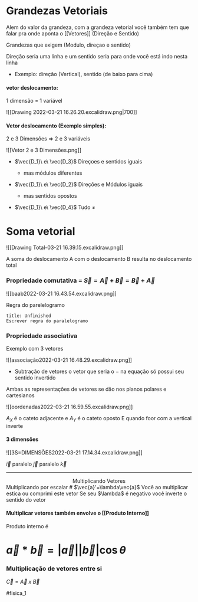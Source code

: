 # Grandezas Vetoriais

Alem do valor da grandeza, com a grandeza vetorial você também tem que falar pra onde aponta o [[Vetores]] (Direção e Sentido)

Grandezas que exigem (Modulo, direçao e sentido)


Direção seria uma linha e um sentido seria para onde você está indo nesta linha

- Exemplo: direção (Vertical), sentido (de baixo para cima)

#### vetor deslocamento:
1 dimensão = 1 variável

![[Drawing 2022-03-21 16.26.20.excalidraw.png|700]]


#### Vetor deslocamento (Exemplo simples):
2 e 3 Dimensões => 2 e 3 variáveis

![[Vetor 2 e 3 Dimensões.png]]

- $\vec{D_1}\ e\ \vec{D_3}$  Direçoes e sentidos iguais
	- mas módulos diferentes

- $\vec{D_1}\ e\ \vec{D_2}$ Direções e Módulos iguais
	- mas sentidos opostos

- $\vec{D_1}\ e\ \vec{D_4}$ Tudo $\neq$ 


# Soma vetorial

![[Drawing Total-03-21 16.39.15.excalidraw.png]]

A soma do deslocamento A com o deslocamento B resulta no deslocamento total

### Propriedade comutativa = $\vec{S} = \vec{A}+\vec{B}=\vec{B}+\vec{A}$

![[baab2022-03-21 16.43.54.excalidraw.png]]

Regra do parelelogramo

```ad-bug
title: Unfinished
Escrever regra do paralelogramo
```

### Propriedade associativa

Exemplo com 3 vetores

![[associação2022-03-21 16.48.29.excalidraw.png]]

* Subtração de vetores o vetor que seria o $-$ na equação só possui seu sentido invertido

Ambas as representações de vetores se dão nos planos polares e cartesianos

![[oordenadas2022-03-21 16.59.55.excalidraw.png]]

$A_X\ \text{é o cateto adjacente e}\ A_Y\ \text{é o cateto oposto}$ 
E quando foor com a vertical inverte

#### 3 dimensões

![[3S=DIMENSÕES2022-03-21 17.14.34.excalidraw.png]]

$\vec{i}$ paralelo $\vec{j}$ paralelo $\vec{k}$  
___

<center>Multiplicando Vetores</center>
Multiplicando por escalar
# $\vec{a}'=\lambda\vec{a}$ 
Você ao multiplicar estica ou comprimi este vetor
Se seu $\lambda$ é negativo você inverte o sentido do vetor

#### Multiplicar vetores também envolve o [[Produto Interno]]

Produto interno é
# $\vec{a}*\vec{b}=|\vec{a}||\vec{b}|\cos\theta$  

### Multiplicação de vetores entre si
$\vec{C}=\vec{A}\ x\ \vec{B}$ 

#fisica_1 